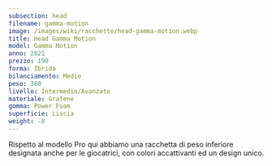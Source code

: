 ```yaml
---
subsection: head
filename: gamma-motion
image: /images/wiki/racchette/head-gamma-motion.webp
title: Head Gamma Motion
model: Gamma Motion
anno: 2021
prezzo: 190
forma: Ibrida
bilanciamento: Medio
peso: 360
livello: Intermedio/Avanzato
materiale: Grafene
gomma: Power Foam
superficie: Liscia
weight: -8
---
```

Rispetto al modello Pro qui abbiamo una racchetta di peso inferiore designata anche per le giocatrici, con colori accattivanti ed un design unico.